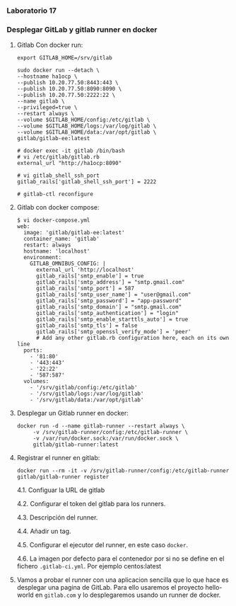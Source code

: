 ### Laboratorio 17

### Desplegar GitLab y gitlab runner en docker

1. Gitlab Con docker run:

       export GITLAB_HOME=/srv/gitlab

       sudo docker run --detach \
       --hostname ha1ocp \
       --publish 10.20.77.50:8443:443 \
       --publish 10.20.77.50:8090:8090 \
       --publish 10.20.77.50:2222:22 \
       --name gitlab \
       --privileged=true \
       --restart always \
       --volume $GITLAB_HOME/config:/etc/gitlab \
       --volume $GITLAB_HOME/logs:/var/log/gitlab \
       --volume $GITLAB_HOME/data:/var/opt/gitlab \
       gitlab/gitlab-ee:latest

       # docker exec -it gitlab /bin/bash
       # vi /etc/gitlab/gitlab.rb
       external_url "http://ha1ocp:8090"

       # vi gitlab_shell_ssh_port
       gitlab_rails['gitlab_shell_ssh_port'] = 2222

       # gitlab-ctl reconfigure

2. Gitlab con docker compose:

       $ vi docker-compose.yml
       web:
         image: 'gitlab/gitlab-ee:latest'
         container_name: 'gitlab'
         restart: always
         hostname: 'localhost'
         environment:
           GITLAB_OMNIBUS_CONFIG: |
             external_url 'http://localhost'
             gitlab_rails['smtp_enable'] = true
             gitlab_rails['smtp_address'] = "smtp.gmail.com"
             gitlab_rails['smtp_port'] = 587
             gitlab_rails['smtp_user_name'] = "user@gmail.com"
             gitlab_rails['smtp_password'] = "app-password"
             gitlab_rails['smtp_domain'] = "smtp.gmail.com"
             gitlab_rails['smtp_authentication'] = "login"
             gitlab_rails['smtp_enable_starttls_auto'] = true
             gitlab_rails['smtp_tls'] = false
             gitlab_rails['smtp_openssl_verify_mode'] = 'peer'
             # Add any other gitlab.rb configuration here, each on its own line
         ports:
           - '81:80'
           - '443:443'
           - '22:22'
           - '587:587'
         volumes:
           - '/srv/gitlab/config:/etc/gitlab'
           - '/srv/gitlab/logs:/var/log/gitlab'
           - '/srv/gitlab/data:/var/opt/gitlab'

3. Desplegar un Gitlab runner en docker:

       docker run -d --name gitlab-runner --restart always \
            -v /srv/gitlab-runner/config:/etc/gitlab-runner \
            -v /var/run/docker.sock:/var/run/docker.sock \
            gitlab/gitlab-runner:latest

4. Registrar el runner en gitlab:

       docker run --rm -it -v /srv/gitlab-runner/config:/etc/gitlab-runner gitlab/gitlab-runner register         

      4.1. Configuar la URL de gitlab

      4.2. Configurar el token del gitlab para los runners.

      4.3. Descripción del runner.

      4.4. Añadir un tag.

      4.5. Configurar el ejecutor del runner, en este caso `docker`.

      4.6. La imagen por defecto para el contenedor por si no se define en el fichero `.gitlab-ci.yml`. Por ejemplo centos:latest

5. Vamos a probar el runner con una aplicacion sencilla que lo que hace es desplegar una pagina de GitLab. Para ello usaremos el proyecto hello-world en `gitlab.com` y lo desplegaremos usando un runner de docker.
